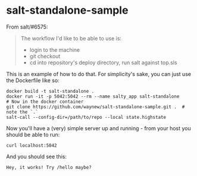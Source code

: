 # salt-standalone-sample

From salt/#6575:

> The workflow I'd like to be able to use is:
> - login to the machine
> - git checkout
> - cd into repository's deploy directory, run salt against top.sls

This is an example of how to do that. For simplicity's sake, you can just use
the Dockerfile like so:

    docker build -t salt-standalone .
    docker run -it -p 5042:5042 --rm --name salty_app salt-standalone
    # Now in the docker container
    git clone https://github.com/waynew/salt-standalone-sample.git .  # note the `.`
    salt-call --config-dir=/path/to/repo --local state.highstate

Now you'll have a (very) simple server up and running - from your host you
should be able to run:

    curl localhost:5042

And you should see this:

    Hey, it works! Try /hello maybe?

